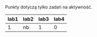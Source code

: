 Punkty dotyczą tylko zadań na aktywność.

| lab1 | lab2 | lab3 | lab4 |
|------|------|------|------|
|    1 | nb   |    1 |    0 |
